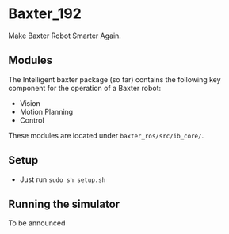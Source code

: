# Baxter_192
Make Baxter Robot Smarter Again.  
    
## Modules  
The Intelligent baxter package (so far) contains the following key component for the operation of a Baxter robot:  
* Vision  
* Motion Planning
* Control  
  
These modules are located under ```baxter_ros/src/ib_core/```.   

## Setup 
* Just run ```sudo sh setup.sh```   

## Running the simulator
To be announced
